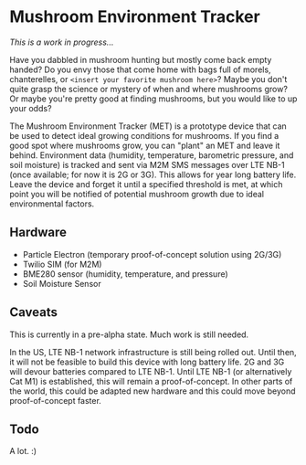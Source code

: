 # Mushroom Environment Tracker

_This is a work in progress..._

Have you dabbled in mushroom hunting but mostly come back empty handed? Do you envy those that come home with bags full of morels, chanterelles, or `<insert your favorite mushroom here>`? Maybe you don't quite grasp the science or mystery of when and where mushrooms grow? Or maybe you're pretty good at finding mushrooms, but you would like to up your odds?

The Mushroom Environment Tracker (MET) is a prototype device that can be used to detect ideal growing conditions for mushrooms. If you find a good spot where mushrooms grow, you can "plant" an MET and leave it behind. Environment data (humidity, temperature, barometric pressure, and soil moisture) is tracked and sent via M2M SMS messages over LTE NB-1 (once available; for now it is 2G or 3G). This allows for year long battery life. Leave the device and forget it until a specified threshold is met, at which point you will be notified of potential mushroom growth due to ideal environmental factors.

## Hardware

- Particle Electron (temporary proof-of-concept solution using 2G/3G)
- Twilio SIM (for M2M)
- BME280 sensor (humidity, temperature, and pressure)
- Soil Moisture Sensor

## Caveats

This is currently in a pre-alpha state. Much work is still needed.

In the US, LTE NB-1 network infrastructure is still being rolled out. Until then, it will not be feasible to build this device with long battery life. 2G and 3G will devour batteries compared to LTE NB-1. Until LTE NB-1 (or alternatively Cat M1) is established, this will remain a proof-of-concept. In other parts of the world, this could be adapted new hardware and this could move beyond proof-of-concept faster.

## Todo

A lot. :)

